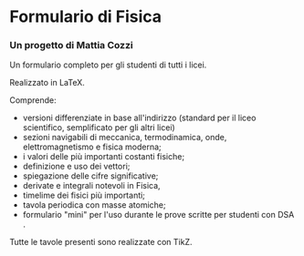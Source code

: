 # Formulario di Fisica
### Un progetto di Mattia Cozzi

Un formulario completo per gli studenti di tutti i licei.

Realizzato in LaTeX.

Comprende:
- versioni differenziate in base all'indirizzo (standard per il liceo scientifico, semplificato per gli altri licei)
- sezioni navigabili di meccanica, termodinamica, onde, elettromagnetismo e fisica moderna;
- i valori delle più importanti costanti fisiche;
- definizione e uso dei vettori;
- spiegazione delle cifre significative;
- derivate e integrali notevoli in Fisica,
- timelime dei fisici più importanti;
- tavola periodica con masse atomiche;
- formulario "mini" per l'uso durante le prove scritte per studenti con DSA .

Tutte le tavole presenti sono realizzate con TikZ.

